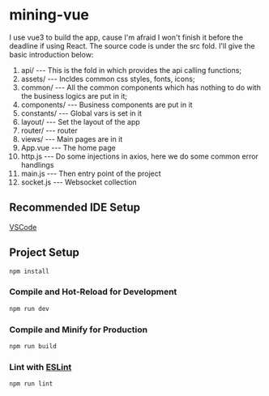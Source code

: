 # mining-vue

I use vue3 to build the app, cause I'm afraid I won't finish it before the deadline if using React. The source code is under the src fold. I'll give the basic introduction below:

1. api/ --- This is the fold in which provides the api calling functions;
2. assets/ --- Incldes common css styles, fonts, icons;
3. common/ --- All the common components which has nothing to do with the business logics are put in it;
4. components/ --- Business components are put in it
5. constants/ --- Global vars is set in it
6. layout/ --- Set the layout of the app
7. router/ --- router
8. views/ --- Main pages are in it
9. App.vue --- The home page
10. http.js --- Do some injections in axios, here we do some common error handlings
11. main.js --- Then entry point of the project
12. socket.js --- Websocket collection

## Recommended IDE Setup

[VSCode](https://code.visualstudio.com/)

## Project Setup

```sh
npm install
```

### Compile and Hot-Reload for Development

```sh
npm run dev
```

### Compile and Minify for Production

```sh
npm run build
```

### Lint with [ESLint](https://eslint.org/)

```sh
npm run lint
```
